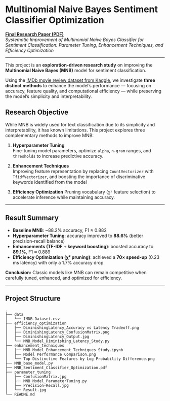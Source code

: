 # Multinomial Naive Bayes Sentiment Classifier Optimization

**[Final Research Paper (PDF)](./MNB_Sentiment_Classifier_Optimization.pdf)**  
*Systematic Improvement of Multinomial Naive Bayes Classifier for Sentiment Classification: Parameter Tuning, Enhancement Techniques, and Efficiency Optimization*  

---

This project is an **exploration-driven research study** on improving the **Multinomial Naive Bayes (MNB)** model for sentiment classification. 

Using the [IMDb movie review dataset from Kaggle](https://www.kaggle.com/datasets/lakshmi25npathi/imdb-dataset-of-50k-movie-reviews/data), we investigate **three distinct methods** to enhance the model’s performance — focusing on accuracy, feature quality, and computational efficiency — while preserving the model’s simplicity and interpretability.

## Research Objective

While MNB is widely used for text classification due to its simplicity and interpretability, it has known limitations. This project explores three complementary methods to improve MNB:

1. **Hyperparameter Tuning**  
   Fine-tuning model parameters, optimize `alpha`, `n-gram` ranges, and `thresholds` to increase predictive accuracy.

2. **Enhancement Techniques**  
   Improving feature representation by replacing `CountVectorizer` with `TfidfVectorizer`, and boosting the importance of discriminative keywords identified from the model

3. **Efficiency Optimization**
   Pruning vocabulary (`χ²` feature selection) to accelerate inference while maintaining accuracy.

---

## Result Summary  
- **Baseline MNB**: ~88.2% accuracy, F1 ≈ 0.882  
- **Hyperparameter Tuning**: accuracy improved to **88.6%** (better precision-recall balance)  
- **Enhancements (TF-IDF + keyword boosting)**: boosted accuracy to **89.1%**, F1 ≈ 0.889  
- **Efficiency Optimization (χ² pruning)**: achieved a **70× speed-up** (0.23 ms latency) with only a 1.7% accuracy drop  

**Conclusion:** Classic models like MNB can remain competitive when carefully tuned, enhanced, and optimized for efficiency.  

---

## Project Structure

```
.
├── data
│   └── IMDB-Dataset.csv
├── efficiency_optimization
│   ├── DiminishingLatency_Accuracy vs Latency Tradeoff.png
│   ├── DiminishingLatency_ConfusionMatrix.png
│   ├── DiminishingLatency_Output.jpg
│   └── MNB_Model_Diminishing_Latency_Study.py
├── enhancement_techniques
│   ├── MNB_Model_Enhancement_Techniques_Study.ipynb
│   ├── Model Performance Comparison.png
│   └── Top Distinctive Features by Log Probability Difference.png
├── MNB_base_model.py
├── MNB_Sentiment_Classifier_Optimization.pdf
├── parameter_tuning
│   ├── ConfusionMatrix.jpg
│   ├── MNB_Model_ParameterTuning.py
│   ├── Precision-Recall.jpg
│   └── Result.jpg
└── README.md
```
